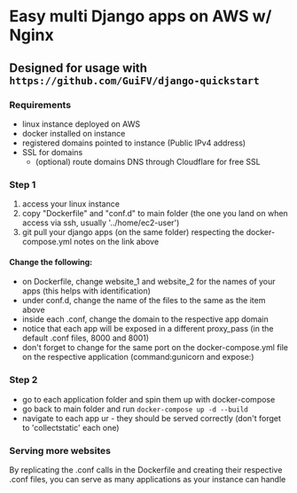 # Easy multi Django apps on AWS w/ Nginx
## Designed for usage with `https://github.com/GuiFV/django-quickstart`
### Requirements

- linux instance deployed on AWS
- docker installed on instance
- registered domains pointed to instance (Public IPv4 address)
- SSL for domains
  - (optional) route domains DNS through Cloudflare for free SSL

### Step 1
1. access your linux instance
2. copy "Dockerfile" and "conf.d" to main folder (the one you land on when access via ssh, usually '../home/ec2-user')
3. git pull your django apps (on the same folder) respecting the docker-compose.yml notes on the link above

#### Change the following:
- on Dockerfile, change website_1 and website_2 for the names of your apps (this helps with identification)
- under conf.d, change the name of the files to the same as the item above
- inside each .conf, change the domain to the respective app domain
- notice that each app will be exposed in a different proxy_pass (in the default .conf files, 8000 and 8001)
- don't forget to change for the same port on the docker-compose.yml file on the respective application (command:gunicorn and expose:)

### Step 2
- go to each application folder and spin them up with docker-compose 
- go back to main folder and run `docker-compose up -d --build`
- navigate to each app ur - they should be served correctly (don't forget to 'collectstatic' each one)

### Serving more websites
By replicating the .conf calls in the Dockerfile and creating their respective .conf files, you can serve as many applications as your instance can handle

